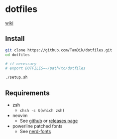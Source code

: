 # dotfiles
[wiki](https://github.com/TamDik/dotfiles/wiki)

## Install
```sh
git clone https://github.com/TamDik/dotfiles.git
cd dotfiles

# if necessary
# export DOTFILES=~/path/to/dotfiles

./setup.sh
```

## Requirements
* zsh
    * `chsh -s $(which zsh)`
* neovim
    * See [github](https://github.com/neovim/neovim) or [releases page](https://github.com/neovim/neovim/releases/)
* powerline patched fonts 
    * See [nerd-fonts](https://github.com/ryanoasis/nerd-fonts/blob/master/readme.md#font-installation)
